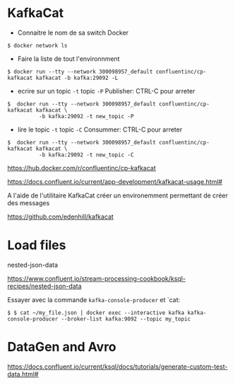 # KafkaCat

* Connaitre le nom de sa switch Docker

```
$ docker network ls
```

* Faire la liste de tout l'environnment

```
$ docker run --tty --network 300098957_default confluentinc/cp-kafkacat kafkacat -b kafka:29092 -L
```

* ecrire sur un topic `-t` topic `-P` Publisher: CTRL-C pour arreter

```
$  docker run --tty --network 300098957_default confluentinc/cp-kafkacat kafkacat \
          -b kafka:29092 -t new_topic -P
```

* lire le topic `-t` topic `-C` Consummer: CTRL-C pour arreter


```
$  docker run --tty --network 300098957_default confluentinc/cp-kafkacat kafkacat \
          -b kafka:29092 -t new_topic -C
```


https://hub.docker.com/r/confluentinc/cp-kafkacat


https://docs.confluent.io/current/app-development/kafkacat-usage.html#

A l'aide de l'utilitaire KafkaCat créer un environemment permettant de créer des messages 

https://github.com/edenhill/kafkacat




# Load files

nested-json-data

https://www.confluent.io/stream-processing-cookbook/ksql-recipes/nested-json-data

Essayer avec la commande `kafka-console-producer` et `cat:

```
$ $ cat ~/my_file.json | docker exec --interactive kafka kafka-console-producer --broker-list kafka:9092 --topic my_topic
```


# DataGen and Avro

https://docs.confluent.io/current/ksql/docs/tutorials/generate-custom-test-data.html#


